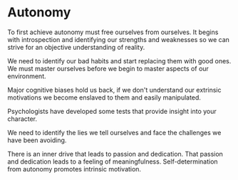 # Autonomy

To first achieve autonomy must free ourselves from ourselves. It begins with introspection 
and identifying our strengths and weaknesses so we can strive for an objective understanding of reality.

We need to identify our bad habits and start replacing them with good ones. 
We must master ourselves before we begin to master aspects of our environment.

Major cognitive biases hold us back, if we don't understand our extrinsic motivations
we become enslaved to them and easily manipulated.

Psychologists have developed some tests that provide insight into your character.

We need to identify the lies we tell ourselves and face the challenges we have been avoiding.

There is an inner drive that leads to passion and dedication.
That passion and dedication leads to a feeling of meaningfulness.
Self-determination from autonomy promotes intrinsic motivation.

